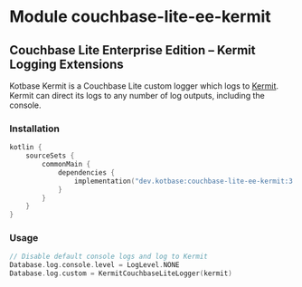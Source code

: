 # Module couchbase-lite-ee-kermit

## Couchbase Lite Enterprise Edition – Kermit Logging Extensions

Kotbase Kermit is a Couchbase Lite custom logger which logs to [Kermit](https://kermit.touchlab.co/). Kermit can direct
its logs to any number of log outputs, including the console.

### Installation

```kotlin
kotlin {
    sourceSets {
        commonMain {
            dependencies {
                implementation("dev.kotbase:couchbase-lite-ee-kermit:3.0.15-1.0.1")
            }
        }
    }
}
```

### Usage

```kotlin
// Disable default console logs and log to Kermit
Database.log.console.level = LogLevel.NONE
Database.log.custom = KermitCouchbaseLiteLogger(kermit)
```
